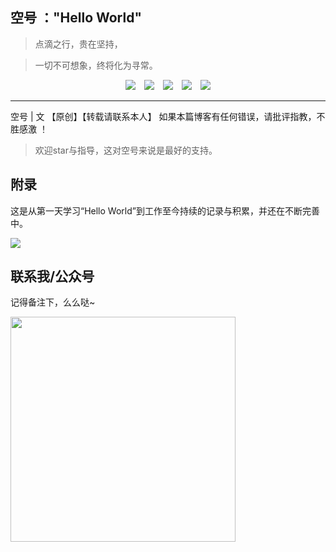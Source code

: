## 空号 ："Hello World"
>点滴之行，贵在坚持，

>一切不可想象，终将化为寻常。

<div align="center"><a href="https://github.com/JavaKongHao/docs#%E8%81%94%E7%B3%BB%E6%88%91"><img src="https://img.shields.io/badge/%E4%BD%9C%E8%80%85-%E5%BE%AE%E4%BF%A1-brightgreen"></img></a>&emsp;<a href="https://juejin.im/user/5dcd7f6f6fb9a0203d746ca4"><img src="https://img.shields.io/badge/%E5%8D%9A%E5%AE%A2-%E6%8E%98%E9%87%91-blue"></img></a>&emsp;<a href="https://blog.csdn.net/weixin_44781310"><img src="https://img.shields.io/badge/%E5%8D%9A%E5%AE%A2-CSDN-red"></img></a>&emsp;<a href="https://www.cnblogs.com/JavakongHao/"><img src="https://img.shields.io/badge/%E5%8D%9A%E5%AE%A2-%E5%8D%9A%E5%AE%A2%E5%9B%AD-brightgreen"></img></a>&emsp;<a ><img src="https://img.shields.io/badge/%E5%85%AC%E4%BC%97%E5%8F%B7-JavaTeam-808080"></img></a></div>  

----

空号 | 文 【原创】【转载请联系本人】 如果本篇博客有任何错误，请批评指教，不胜感激 ！

 
 >欢迎star与指导，这对空号来说是最好的支持。

## 附录

这是从第一天学习“Hello World”到工作至今持续的记录与积累，并还在不断完善中。

![](https://user-gold-cdn.xitu.io/2019/11/21/16e8d186c91cd398?w=726&h=395&f=png&s=164561)

## 联系我/公众号
记得备注下，么么哒~

<img height=360px src="https://user-gold-cdn.xitu.io/2019/11/30/16eb9e2e7fc9dce0?w=877&h=434&f=png&s=117216"></img> 


